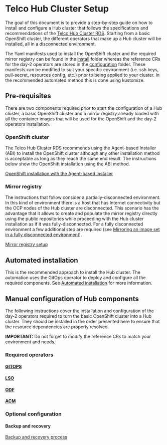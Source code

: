 # Telco Hub Cluster Setup

The goal of this document is to provide a step-by-step guide on how to install and configure a Hub cluster that follows the
specifications and recommendations of the [Telco Hub Cluster RDS](https://docs.redhat.com/en/documentation/openshift_container_platform/4.18/html/scalability_and_performance/telco-hub-ref-design-specs). Starting from a basic OpenShift cluster,
the different operators that make up a Hub cluster will be installed, all in a disconnected environment.

The Yaml manifests used to install the OpenShift cluster and the required mirror registry can be found in the [install](install) folder
whereas the reference CRs for the day-2 operators are stored in the [configuration](configuration) folder. These manifests can be
modified to suit your specific environment (i.e. ssh keys, pull-secret, resources config, etc.) prior to being applied to your cluster. In the recommended automated method this is done using kustomize.

## Pre-requisites

There are two components required prior to start the configuration of a Hub cluster, a basic OpenShift cluster and a mirror registry already loaded with
all the container images that will be used for the OpenShift and the day-2 operators installation.

### OpenShift cluster

The Telco Hub Cluster RDS recommends using the Agent-based Installer (ABI) to install the OpenShift cluster although any other installation method
is acceptable as long as they reach the same end result. The instructions below show the OpenShift installation using the ABI method.

[OpenShift installation with the Agent-based Installer](install/openshift/README.md)

### Mirror registry

The instructions that follow consider a partially-disconnected environment. In this kind of environment there is a host that has
Internet connectivity but the OCP nodes of the Hub cluster are disconnected. This scenario has the advantage that it allows to create and
populate the mirror registry directly using the public repositories while proceeding with the Hub cluster installation as if it was fully-disconnected.
For a fully disconnected environment a few additional step are required (see [Mirroring an image set in a fully disconnected environment](https://docs.redhat.com/en/documentation/openshift_container_platform/4.17/html-single/disconnected_environments/index#mirroring-image-set-full)).

[Mirror registry setup](install/mirror-registry/README.md)

## Automated installation
This is the recommended approach to install the Hub cluster. The automation uses the GitOps operator to deploy and configure all the required components. See [Automated installation](configuration/README.md) for more information.

## Manual configuration of Hub components

The following instructions cover the installation and configuration of the day-2 operators required to turn the basic OpenShift cluster into a Hub cluster.
They should be installed in the order presented here to ensure that the resource dependencies are properly resolved.

**IMPORTANT:** Do not forget to modify the reference CRs to match your environment and needs.

### Required operators

#### [GITOPS](configuration/reference-crs/required/gitops/readme.md)

#### [LSO](configuration/reference-crs/optional/lso/README.md)

#### [ODF](configuration/reference-crs/optional/odf-internal/README.md)

#### [ACM](configuration/reference-crs/required/acm/readme.md)


### Optional configuration

#### Backup and recovery

[Backup and recovery process](configuration/reference-crs/optional/backup-recovery/README.md)

